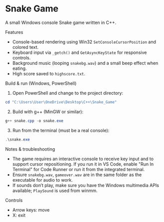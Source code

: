 # Snake Game

A small Windows console Snake game written in C++.

Features
- Console-based rendering using Win32 `SetConsoleCursorPosition` and colored text.
- Keyboard input via `_getch()` and `GetAsyncKeyState` for responsive controls.
- Background music (looping `snakebg.wav`) and a small beep effect when eating.
- High score saved to `highscore.txt`.

Build & run (Windows, PowerShell)
1. Open PowerShell and change to the project directory:

```powershell
cd "C:\Users\User\OneDrive\Desktop\C++\Snake_Game"
```

2. Build with g++ (MinGW or similar):

```powershell
g++ snake.cpp -o snake.exe
```

3. Run from the terminal (must be a real console):

```powershell
.\snake.exe
```

Notes & troubleshooting
- The game requires an interactive console to receive key input and to support cursor repositioning. If you run it in VS Code, enable "Run In Terminal" for Code Runner or run it from the integrated terminal.
- Ensure `snakebg.wav`, `gameover.wav` are in the same folder as the executable for audio to work.
- If sounds don’t play, make sure you have the Windows multimedia APIs available; `PlaySound` is used from winmm.

Controls
- Arrow keys: move
- X: exit

